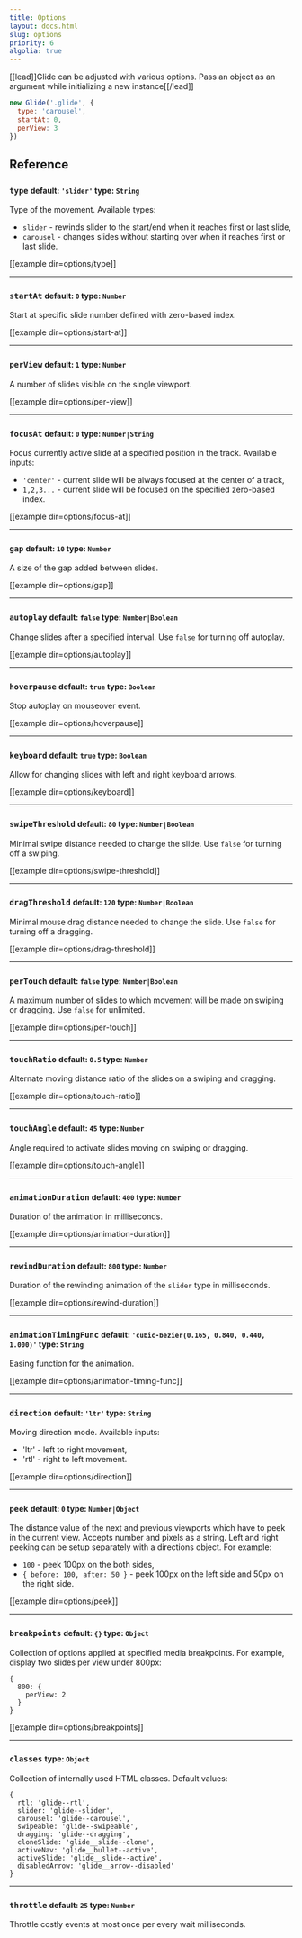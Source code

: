 ```yaml
---
title: Options
layout: docs.html
slug: options
priority: 6
algolia: true
---
```


[[lead]]Glide can be adjusted with various options. Pass an object as an argument while initializing a new instance[[/lead]]

```js
new Glide('.glide', {
  type: 'carousel',
  startAt: 0,
  perView: 3
})
```

## Reference

### `type` <small>default: `'slider'` type: `String`</small>

Type of the movement. Available types:
- `slider` - rewinds slider to the start/end when it reaches first or last slide,
- `carousel` - changes slides without starting over when it reaches first or last slide.

[[example dir=options/type]]

---

### `startAt` <small>default: `0` type: `Number`</small>

Start at specific slide number defined with zero-based index.

[[example dir=options/start-at]]

---

### `perView` <small>default: `1` type: `Number`</small>

A number of slides visible on the single viewport.

[[example dir=options/per-view]]

---

### `focusAt` <small>default: `0` type: `Number|String`</small>

Focus currently active slide at a specified position in the track. Available inputs:
- `'center'` - current slide will be always focused at the center of a track,
- `1,2,3...` - current slide will be focused on the specified zero-based index.

[[example dir=options/focus-at]]

---

### `gap` <small>default: `10` type: `Number`</small>

A size of the gap added between slides.

[[example dir=options/gap]]

---

### `autoplay` <small>default: `false` type: `Number|Boolean`</small>

Change slides after a specified interval. Use `false` for turning off autoplay.

[[example dir=options/autoplay]]

---

### `hoverpause` <small>default: `true` type: `Boolean`</small>

Stop autoplay on mouseover event.

[[example dir=options/hoverpause]]

---

### `keyboard` <small>default: `true` type: `Boolean`</small>

Allow for changing slides with left and right keyboard arrows.

[[example dir=options/keyboard]]

---

### `swipeThreshold` <small>default: `80` type: `Number|Boolean`</small>

Minimal swipe distance needed to change the slide. Use `false` for turning off a swiping.

[[example dir=options/swipe-threshold]]

---

### `dragThreshold` <small>default: `120` type: `Number|Boolean`</small>

Minimal mouse drag distance needed to change the slide. Use `false` for turning off a dragging.

[[example dir=options/drag-threshold]]

---

### `perTouch` <small>default: `false` type: `Number|Boolean`</small>

A maximum number of slides to which movement will be made on swiping or dragging. Use `false` for unlimited.

[[example dir=options/per-touch]]

---

### `touchRatio` <small>default: `0.5` type: `Number`</small>

Alternate moving distance ratio of the slides on a swiping and dragging.

[[example dir=options/touch-ratio]]

---

### `touchAngle` <small>default: `45` type: `Number`</small>

Angle required to activate slides moving on swiping or dragging.

[[example dir=options/touch-angle]]

---

### `animationDuration` <small>default: `400` type: `Number`</small>

Duration of the animation in milliseconds.

[[example dir=options/animation-duration]]

---

### `rewindDuration` <small>default: `800` type: `Number`</small>

Duration of the rewinding animation of the `slider` type in milliseconds.

[[example dir=options/rewind-duration]]

---

### `animationTimingFunc` <small>default: `'cubic-bezier(0.165, 0.840, 0.440, 1.000)'` type: `String`</small>

Easing function for the animation.

[[example dir=options/animation-timing-func]]

---

### `direction` <small>default: `'ltr'` type: `String`</small>

Moving direction mode. Available inputs:
- 'ltr' - left to right movement,
- 'rtl' - right to left movement.

[[example dir=options/direction]]

---

### `peek` <small>default: `0` type: `Number|Object`</small>

The distance value of the next and previous viewports which have to peek in the current view. Accepts number and pixels as a string. Left and right peeking can be setup separately with a directions object. For example:
- `100` - peek 100px on the both sides,
- `{ before: 100, after: 50 }` - peek 100px on the left side and 50px on the right side.

[[example dir=options/peek]]

---

### `breakpoints` <small>default: `{}` type: `Object`</small>

Collection of options applied at specified media breakpoints. For example, display two slides per view under 800px:
```
{
  800: {
    perView: 2
  }
}
```

[[example dir=options/breakpoints]]

---

### `classes` <small>type: `Object`</small>

Collection of internally used HTML classes. Default values:

```
{
  rtl: 'glide--rtl',
  slider: 'glide--slider',
  carousel: 'glide--carousel',
  swipeable: 'glide--swipeable',
  dragging: 'glide--dragging',
  cloneSlide: 'glide__slide--clone',
  activeNav: 'glide__bullet--active',
  activeSlide: 'glide__slide--active',
  disabledArrow: 'glide__arrow--disabled'
}
```

---

### `throttle` <small>default: `25` type: `Number`</small>

Throttle costly events at most once per every wait milliseconds.
